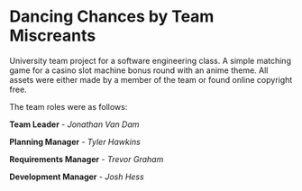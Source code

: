 # Dancing Chances by Team Miscreants

University team project for a software engineering class. A simple matching game for a casino slot machine bonus round with an anime theme.
All assets were either made by a member of the team or found online copyright free.

The team roles were as follows:

**Team Leader** - *Jonathan Van Dam*

**Planning Manager** - *Tyler Hawkins*

**Requirements Manager** - *Trevor Graham*

**Development Manager** - *Josh Hess*

